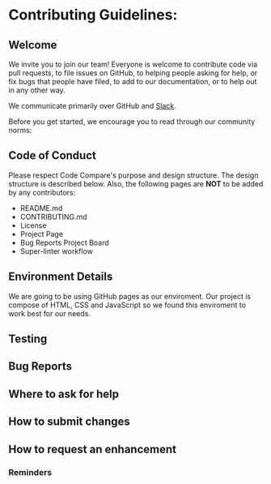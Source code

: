 # Contributing Guidelines:

Welcome
-------

We invite you to join our team! Everyone is welcome to contribute code
via pull requests, to file issues on GitHub, to helping people asking for
help, or fix bugs that people have filed, to add to our
documentation, or to help out in any other way.

We communicate primarily over GitHub and [Slack](https://app.slack.com/client/T03BG5C4E6N/C03BUPNA88Z).

Before you get started, we encourage you to read through our community norms:
## Code of Conduct

Please respect Code Compare's purpose and design structure. The design structure is described below. 
Also, the following pages are **NOT** to be added by any contributors:

* README.md
* CONTRIBUTING.md
* License
* Project Page
* Bug Reports Project Board
* Super-linter workflow


## Environment Details

We are going to be using GitHub pages as our enviroment. Our project is compose of HTML, CSS and JavaScript so we found this enviroment to work best for our needs.

## Testing



## Bug Reports

## Where to ask for help

## How to submit changes

## How to request an enhancement 



### Reminders
